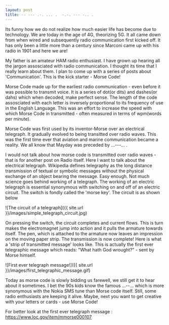 ```yaml
---
layout: post
title: -- --- .-. ... .  -.-. --- -.. .
---
```


Its funny how we do not realize how much easier life has become due to technology. We are today in the age of 4G, theorizing 5G. It all came down from when wired and subsequently radio communication first kicked off. It has only been a little more than a century since Marconi came up with his radio in 1901 and here we are!

My father is an amateur HAM radio enthusiast. I have grown up hearing all the jargon assosciated with radio communication. I thought its time that I really learn about them. I plan to come up with a series of posts about 'Communication'. This is the kick starter - Morse Code!

Morse Code made up for the earliest radio communication - even before it was possible to transmit voice. It is a series of dot(or dits) and dashes(or dahs) which when decoded, make perfect sense. The length of the code assosciated with each letter is inversely proportional to its frequency of use in the English Language. This was an effort to increase the speed with which Morse Code in transmitted - often measured in terms of wpm(words per minute).

Morse Code was first used by its inventor-Morse over an electrical telegraph. It gradually evolved to being transitted over radio waves. This was the first time ever that aviation and marine communication became a reality. We all know that Mayday was preceded by ...---... . 

I would not talk about how morse code is transmitted over radio waves - that is for another post on Radio itself. Here I want to talk about the electrical telegraph. Wikipedia defines telegraphy as the long distance transmission of textual or symbolic messages without the physical exchange of an object bearing the message. Easy enough. Not much science goes behind working of a telegraph. The working of an electric telegraph is essential synonymous with switching on and off of an electric circuit. The switch is fondly called the 'morse key'. The circuit is as shown below

![The circuit of a telegraph]({{ site.url }}/images/simple_telegraph_circuit.jpg)

On pressing the switch, the circuit completes and current flows. This is turn makes the electromagnet jump into action and it pulls the armature towards itself. The pen, which is attached to the armature now leaves an impression on the moving paper strip. The transmission is now complete! Here is what a 'strip of transmitted message' looks like. This is actually the first ever telegraphic message which reads: "What hath God wrought?" - sent by Morse himself.

![First ever telegraph message!]({{ site.url }}/images/first_telegraphic_message.gif)

Today as morse code is slowly bidding us farewell, we still get it to hear about it sometimes. I bet the 90s kids know the famous ...--... which is more synonymous with the Nokia SMS tune than Morse code itself. Still, some radio enthusiasts are keeping it alive. Maybe, next you want to get creative with your letters or cards - use Morse Code!
  
For better look at the first ever telegraph message : https://www.loc.gov/item/mmorse000107
